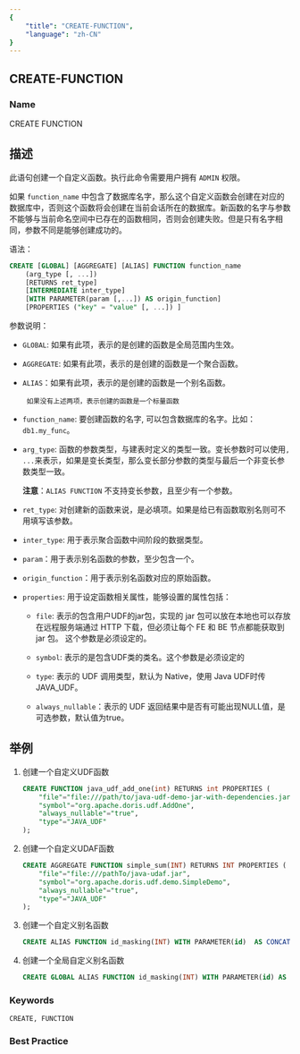 ```yaml
---
{
    "title": "CREATE-FUNCTION",
    "language": "zh-CN"
}
---
```


<!--
Licensed to the Apache Software Foundation (ASF) under one
or more contributor license agreements.  See the NOTICE file
distributed with this work for additional information
regarding copyright ownership.  The ASF licenses this file
to you under the Apache License, Version 2.0 (the
"License"); you may not use this file except in compliance
with the License.  You may obtain a copy of the License at

  http://www.apache.org/licenses/LICENSE-2.0

Unless required by applicable law or agreed to in writing,
software distributed under the License is distributed on an
"AS IS" BASIS, WITHOUT WARRANTIES OR CONDITIONS OF ANY
KIND, either express or implied.  See the License for the
specific language governing permissions and limitations
under the License.
-->

## CREATE-FUNCTION

### Name

CREATE FUNCTION

## 描述

此语句创建一个自定义函数。执行此命令需要用户拥有 `ADMIN` 权限。

如果 `function_name` 中包含了数据库名字，那么这个自定义函数会创建在对应的数据库中，否则这个函数将会创建在当前会话所在的数据库。新函数的名字与参数不能够与当前命名空间中已存在的函数相同，否则会创建失败。但是只有名字相同，参数不同是能够创建成功的。

语法：

```sql
CREATE [GLOBAL] [AGGREGATE] [ALIAS] FUNCTION function_name
    (arg_type [, ...])
    [RETURNS ret_type]
    [INTERMEDIATE inter_type]
    [WITH PARAMETER(param [,...]) AS origin_function]
    [PROPERTIES ("key" = "value" [, ...]) ]
```

参数说明：

-  `GLOBAL`: 如果有此项，表示的是创建的函数是全局范围内生效。

-  `AGGREGATE`: 如果有此项，表示的是创建的函数是一个聚合函数。


-  `ALIAS`：如果有此项，表示的是创建的函数是一个别名函数。


 		如果没有上述两项，表示创建的函数是一个标量函数

-  `function_name`: 要创建函数的名字, 可以包含数据库的名字。比如：`db1.my_func`。


-  `arg_type`: 函数的参数类型，与建表时定义的类型一致。变长参数时可以使用`, ...`来表示，如果是变长类型，那么变长部分参数的类型与最后一个非变长参数类型一致。

   **注意**：`ALIAS FUNCTION` 不支持变长参数，且至少有一个参数。

-  `ret_type`: 对创建新的函数来说，是必填项。如果是给已有函数取别名则可不用填写该参数。


-  `inter_type`: 用于表示聚合函数中间阶段的数据类型。


-  `param`：用于表示别名函数的参数，至少包含一个。


-  `origin_function`：用于表示别名函数对应的原始函数。

- `properties`: 用于设定函数相关属性，能够设置的属性包括：	

  - `file`: 表示的包含用户UDF的jar包，实现的 jar 包可以放在本地也可以存放在远程服务端通过 HTTP 下载，但必须让每个 FE 和 BE 节点都能获取到 jar 包。
            这个参数是必须设定的。

  - `symbol`: 表示的是包含UDF类的类名。这个参数是必须设定的

  - `type`: 表示的 UDF 调用类型，默认为 Native，使用 Java UDF时传 JAVA_UDF。

  - `always_nullable`：表示的 UDF 返回结果中是否有可能出现NULL值，是可选参数，默认值为true。


## 举例

1. 创建一个自定义UDF函数

   ```sql
   CREATE FUNCTION java_udf_add_one(int) RETURNS int PROPERTIES (
       "file"="file:///path/to/java-udf-demo-jar-with-dependencies.jar",
       "symbol"="org.apache.doris.udf.AddOne",
       "always_nullable"="true",
       "type"="JAVA_UDF"
   );
   ```


2. 创建一个自定义UDAF函数

   ```sql
   CREATE AGGREGATE FUNCTION simple_sum(INT) RETURNS INT PROPERTIES (
       "file"="file:///pathTo/java-udaf.jar",
       "symbol"="org.apache.doris.udf.demo.SimpleDemo",
       "always_nullable"="true",
       "type"="JAVA_UDF"
   );
   ```

3. 创建一个自定义别名函数

   ```sql
   CREATE ALIAS FUNCTION id_masking(INT) WITH PARAMETER(id)  AS CONCAT(LEFT(id, 3), '****', RIGHT(id, 4));
   ```

4. 创建一个全局自定义别名函数

   ```sql
   CREATE GLOBAL ALIAS FUNCTION id_masking(INT) WITH PARAMETER(id) AS CONCAT(LEFT(id, 3), '****', RIGHT(id, 4));
   ``` 
   
### Keywords

    CREATE, FUNCTION

### Best Practice

